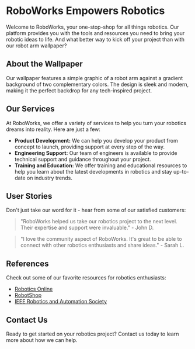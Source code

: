 <!--font:Cinzel Decorative-->

# RoboWorks Empowers Robotics

Welcome to RoboWorks, your one-stop-shop for all things robotics. Our platform provides you with the tools and resources you need to bring your robotic ideas to life. And what better way to kick off your project than with our robot arm wallpaper?

## About the Wallpaper

Our wallpaper features a simple graphic of a robot arm against a gradient background of two complementary colors. The design is sleek and modern, making it the perfect backdrop for any tech-inspired project.

## Our Services

At RoboWorks, we offer a variety of services to help you turn your robotics dreams into reality. Here are just a few:

- **Product Development:** We can help you develop your product from concept to launch, providing support at every step of the way.
- **Engineering Support:** Our team of engineers is available to provide technical support and guidance throughout your project.
- **Training and Education:** We offer training and educational resources to help you learn about the latest developments in robotics and stay up-to-date on industry trends.

## User Stories

Don't just take our word for it - hear from some of our satisfied customers:

> "RoboWorks helped us take our robotics project to the next level. Their expertise and support were invaluable." - John D.

> "I love the community aspect of RoboWorks. It's great to be able to connect with other robotics enthusiasts and share ideas." - Sarah L.

## References

Check out some of our favorite resources for robotics enthusiasts:

- [Robotics Online](#)
- [RobotShop](#)
- [IEEE Robotics and Automation Society](#)

## Contact Us

Ready to get started on your robotics project? Contact us today to learn more about how we can help.

<!--

Write me content for website with wallpaper which alt text is:

"A wallpaper with a simple graphic of a robot arm, against a gradient background of two complementary colors."

The name/title of the page should not be 1:1 copy of the alt text but rather a real content of the website which is using this wallpaper.

- Use markdown format 
- Start with heading
- Heading should be short and concise
- The content should look like a real website 
- The website should not be about the wallpaper, wallpaper is just a related background
- Heading should be contain work "wallpaper" or "background"
- Include real sections like references, contact, user stories, etc. use things relevant to the page purpose.
- Feel free to use structure like headings, bullets, numbering, blockquotes, paragraphs, horizontal lines, etc.
- You can use formatting like bold or _italic_
- You can include UTF-8 emojis
- Links should be only #hash anchors (and you can refer to the document itself)
- Do not include images


---


# RoboWorks: Empowering Your Robotics Projects

Welcome to RoboWorks, your one-stop-shop for all things robotics. Our platform provides you with the tools and resources you need to bring your robotic ideas to life. And what better way to kick off your project than with our robot arm wallpaper?

## About the Wallpaper

Our wallpaper features a simple graphic of a robot arm against a gradient background of two complementary colors. The design is sleek and modern, making it the perfect backdrop for any tech-inspired project.

## Our Services

At RoboWorks, we offer a variety of services to help you turn your robotics dreams into reality. Here are just a few:

- **Product Development:** We can help you develop your product from concept to launch, providing support at every step of the way.
- **Engineering Support:** Our team of engineers is available to provide technical support and guidance throughout your project.
- **Training and Education:** We offer training and educational resources to help you learn about the latest developments in robotics and stay up-to-date on industry trends.

## User Stories

Don't just take our word for it - hear from some of our satisfied customers:

> "RoboWorks helped us take our robotics project to the next level. Their expertise and support were invaluable." - John D.

> "I love the community aspect of RoboWorks. It's great to be able to connect with other robotics enthusiasts and share ideas." - Sarah L.

## References

Check out some of our favorite resources for robotics enthusiasts:

- [Robotics Online](#)
- [RobotShop](#)
- [IEEE Robotics and Automation Society](#)

## Contact Us

Ready to get started on your robotics project? Contact us today to learn more about how we can help.

-->
